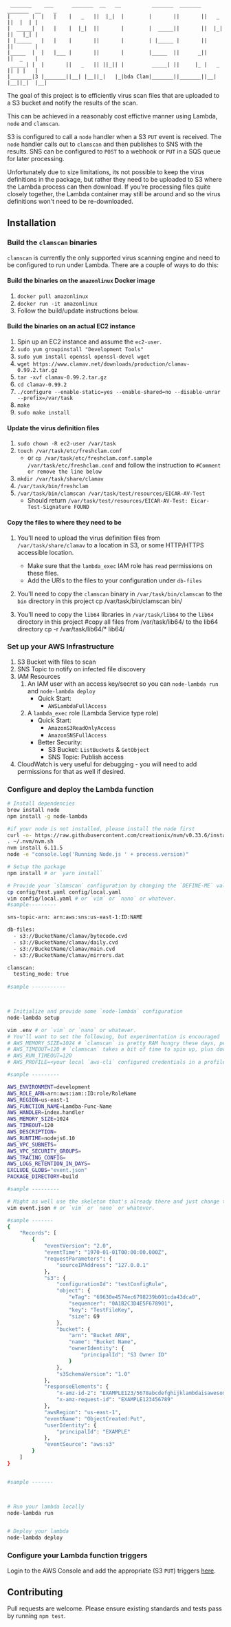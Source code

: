 ```plaintext
 _______    ___      _______  __   __          _______  _______  _______  __    _ 
|       |  |   |    |   _   ||  |_|  |        |       ||       ||   _   ||  |  | |
|  _____|  |   |    |  |_|  ||       |        |  _____||       ||  |_|  ||   |_| |
| |_____   |   |    |       ||       |        | |_____ |       ||       ||       |
|_____  |  |   |___ |       ||       |        |_____  ||      _||       ||  _    |
 _____| |  |       ||   _   || ||_|| |         _____| ||     |_ |   _   || | |   |
|_______|3 |_______||__| |__||_|   |_|bda Clam|_______||_______||__| |__||_|  |__|
```

The goal of this project is to efficiently virus scan files that are uploaded to a S3 bucket and notify the results of the scan.

This can be achieved in a reasonably cost effictive manner using Lambda, `node` and `clamscan`.

S3 is configured to call a `node` handler when a S3 `PUT` event is received.  The `node` handler calls out to `clamscan` and then publishes to SNS with the results.  SNS can be configured to `POST` to a webhook or `PUT` in a SQS queue for later processing.

Unfortunately due to size limitations, its not possible to keep the virus definitions in the package, but rather they need to be uploaded to S3 where the Lambda process can then download.  If you're processing files quite closely together, the Lambda container may still be around and so the virus definitions won't need to be re-downloaded.


## Installation

### Build the `clamscan` binaries
`clamscan` is currently the only supported virus scanning engine and need to be configured to
run under Lambda. There are a couple of ways to do this:

#### Build the binaries on the `amazonlinux` Docker image
1. `docker pull amazonlinux`
1. `docker run -it amazonlinux`
1. Follow the build/update instructions below.

#### Build the binaries on an actual EC2 instance

1. Spin up an EC2 instance and assume the `ec2-user`.
1. `sudo yum groupinstall "Development Tools"`
1. `sudo yum install openssl openssl-devel wget`
1. `wget https://www.clamav.net/downloads/production/clamav-0.99.2.tar.gz`
1. `tar -xvf clamav-0.99.2.tar.gz`
1. `cd clamav-0.99.2`
1. `./configure --enable-static=yes --enable-shared=no --disable-unrar --prefix=/var/task`
1. `make`
1. `sudo make install`

#### Update the virus definition files
1. `sudo chown -R ec2-user /var/task`
1. `touch /var/task/etc/freshclam.conf`
   * or `cp /var/task/etc/freshclam.conf.sample /var/task/etc/freshclam.conf` and follow the instruction to  `#Comment or remove the line below`
1. `mkdir /var/task/share/clamav`
1. `/var/task/bin/freshclam`
1. `/var/task/bin/clamscan /var/task/test/resources/EICAR-AV-Test`
   * Should return `/var/task/test/resources/EICAR-AV-Test: Eicar-Test-Signature FOUND`

#### Copy the files to where they need to be
1. You'll need to upload the virus definition files from `/var/task/share/clamav` to a location in S3, or some HTTP/HTTPS accessible location.
   * Make sure that the `lambda_exec` IAM role has `read` permissions on these files.
   * Add the URIs to the files to your configuration under `db-files`
1. You'll need to copy the `clamscan` binary in `/var/task/bin/clamscan` to the `bin` directory in this project
cp /var/task/bin/clamscan bin/

1. You'll need to copy the `lib64` libraries in `/var/task/lib64` to the `lib64` directory in this project
#copy all files from /var/task/lib64/ to the lib64 directory
cp -r /var/task/lib64/* lib64/

### Set up your AWS Infrastructure
1. S3 Bucket with files to scan
1. SNS Topic to notify on infected file discovery
1. IAM Resources
    1. An IAM user with an access key/secret so you can `node-lambda run` and `node-lambda deploy`
       * Quick Start: 
          * `AWSLambdaFullAccess`
    1. A `lambda_exec` role (Lambda Service type role)
       * Quick Start: 
          * `AmazonS3ReadOnlyAccess`
          * `AmazonSNSFullAccess`
       * Better Security: 
          * S3 Bucket: `ListBuckets` & `GetObject`
          * SNS Topic: Publish access
1. CloudWatch is very useful for debugging - you will need to add permissions for that as well if desired.


### Configure and deploy the Lambda function
```sh
# Install dependencies
brew install node
npm install -g node-lambda

#if your node is not installed, please install the node first
curl -o- https://raw.githubusercontent.com/creationix/nvm/v0.33.6/install.sh | bash
. ~/.nvm/nvm.sh
nvm install 6.11.5
node -e "console.log('Running Node.js ' + process.version)"

# Setup the package
npm install # or `yarn install`

# Provide your `slamscan` configuration by changing the `DEFINE-ME` values in default.yaml to the relevant ones for you
cp config/test.yaml config/local.yaml
vim config/local.yaml # or `vim` or `nano` or whatever.
#sample---------

sns-topic-arn: arn:aws:sns:us-east-1:ID:NAME

db-files:
  - s3://BucketName/clamav/bytecode.cvd
  - s3://BucketName/clamav/daily.cvd
  - s3://BucketName/clamav/main.cvd
  - s3://BucketName/clamav/mirrors.dat

clamscan:
  testing_mode: true
  
#sample -----------



# Initialize and provide some `node-lambda` configuration
node-lambda setup

vim .env # or `vim` or `nano` or whatever.
# You'll want to set the following, but experimentation is encouraged
# AWS_MEMORY_SIZE=1024 # `clamscan` is pretty RAM hungry these days, per https://github.com/widdix/aws-s3-virusscan/issues/12
# AWS_TIMEOUT=120 # `clamscan` takes a bit of time to spin up, plus downloading your virus definitions & files to scan might take a while
# AWS_RUN_TIMEOUT=120
# AWS_PROFILE=<your local `aws-cli` configured credentials in a profile>

#sample ---------

AWS_ENVIRONMENT=development
AWS_ROLE_ARN=arn:aws:iam::ID:role/RoleName
AWS_REGION=us-east-1
AWS_FUNCTION_NAME=Lamdba-Func-Name
AWS_HANDLER=index.handler
AWS_MEMORY_SIZE=1024
AWS_TIMEOUT=120
AWS_DESCRIPTION=
AWS_RUNTIME=nodejs6.10
AWS_VPC_SUBNETS=
AWS_VPC_SECURITY_GROUPS=
AWS_TRACING_CONFIG=
AWS_LOGS_RETENTION_IN_DAYS=
EXCLUDE_GLOBS="event.json"
PACKAGE_DIRECTORY=build

#sample ---------

# Might as well use the skeleton that's already there and just change the `DEFINE-ME`s
vim event.json # or `vim` or `nano` or whatever.

#sample -------
{
    "Records": [
        {
            "eventVersion": "2.0",
            "eventTime": "1970-01-01T00:00:00.000Z",
            "requestParameters": {
                "sourceIPAddress": "127.0.0.1"
            },
            "s3": {
                "configurationId": "testConfigRule",
                "object": {
                    "eTag": "69630e4574ec6798239b091cda43dca0",
                    "sequencer": "0A1B2C3D4E5F678901",
                    "key": "TestFileKey",
                    "size": 69
                },
                "bucket": {
                    "arn": "Bucket ARN",
                    "name": "Bucket Name",
                    "ownerIdentity": {
                        "principalId": "S3 Owner ID"
                    }
                },
                "s3SchemaVersion": "1.0"
            },
            "responseElements": {
                "x-amz-id-2": "EXAMPLE123/5678abcdefghijklambdaisawesome/mnopqrstuvwxyzABCDEFGH",
                "x-amz-request-id": "EXAMPLE123456789"
            },
            "awsRegion": "us-east-1",
            "eventName": "ObjectCreated:Put",
            "userIdentity": {
                "principalId": "EXAMPLE"
            },
            "eventSource": "aws:s3"
        }
    ]
}


#sample -------



# Run your lambda locally
node-lambda run


# Deploy your lambda
node-lambda deploy

```

### Configure your Lambda function triggers
Login to the AWS Console and add the appropriate (S3 `PUT`) triggers [here](https://console.aws.amazon.com/lambda/home#/functions/slamscan?tab=triggers).


## Contributing
Pull requests are welcome.  Please ensure existing standards and tests pass by running `npm test`.

